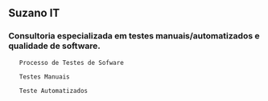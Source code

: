 ## Suzano IT
  ### Consultoria especializada em testes manuais/automatizados e qualidade de software.
       
       Processo de Testes de Sofware
       
       Testes Manuais

       Teste Automatizados
    



